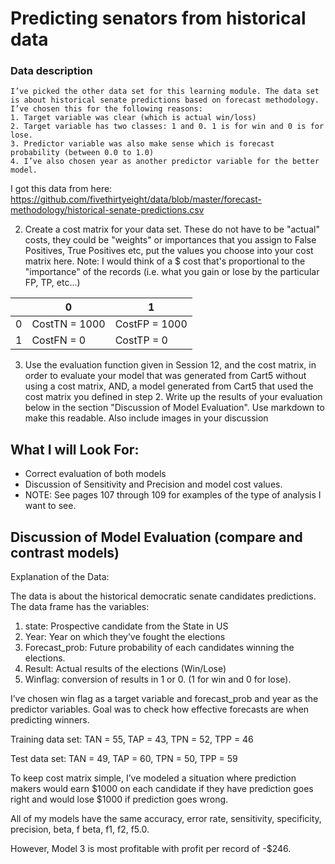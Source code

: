 # Predicting senators from historical data


### Data description

    I’ve picked the other data set for this learning module. The data set is about historical senate predictions based on forecast methodology. 
    I’ve chosen this for the following reasons:
    1. Target variable was clear (which is actual win/loss)
    2. Target variable has two classes: 1 and 0. 1 is for win and 0 is for lose.
    3. Predictor variable was also make sense which is forecast probability (between 0.0 to 1.0)
    4. I’ve also chosen year as another predictor variable for the better model. 

I got this data from here: https://github.com/fivethirtyeight/data/blob/master/forecast-methodology/historical-senate-predictions.csv

    
2. Create a cost matrix for your data set. These do not have to be "actual" costs, they could be "weights" or importances that you assign to False Positives, True Positives etc, put the values you choose into your cost matrix here.  Note: I would think of a $ cost that's proportional to the "importance" of the records (i.e. what you gain or lose by the particular FP, TP, etc...)

|   |       0       |       1       |
|---|---------------|---------------|
| 0 | CostTN = 1000 | CostFP = 1000 |
| 1 | CostFN = 0    | CostTP = 0    |


3. Use the evaluation function given in Session 12, and the cost matrix, in order to evaluate your model that was generated from Cart5 without using a cost matrix, AND, a model generated from Cart5 that used the cost matrix you defined in step 2.  Write up the results of your evaluation below in the section "Discussion of Model Evaluation". Use markdown to make this readable. Also include images in your discussion 

## What I will Look For:
* Correct evaluation of both models
* Discussion of Sensitivity and Precision and model cost values. 
* NOTE: See pages 107 through 109 for examples of the type of analysis I want to see.

## Discussion of Model Evaluation (compare and contrast models)

Explanation of the Data:

The data is about the historical democratic senate candidates predictions. The data frame has the variables:
1. state: Prospective candidate from the State in US
2. Year: Year on which they’ve fought the elections
3. Forecast_prob: Future probability of each candidates winning the elections.
4. Result: Actual results of the elections (Win/Lose)
5. Winflag: conversion of results in 1 or 0. (1 for win and 0 for lose).

I’ve chosen win flag as a target variable and forecast_prob and year as the predictor variables. Goal was to check how effective forecasts are when predicting winners. 

Training data set: 
TAN = 55, TAP = 43, TPN = 52, TPP = 46

Test data set:
TAN = 49, TAP = 60, TPN = 50, TPP = 59

To keep cost matrix simple, I’ve modeled a situation where prediction makers would earn $1000 on each candidate if they have prediction goes right and would lose $1000 if prediction goes wrong.

All of my models have the same accuracy, error rate, sensitivity, specificity, precision, beta, f beta, f1, f2, f5.0. 

However, Model 3 is most profitable with profit per record of -$246.

